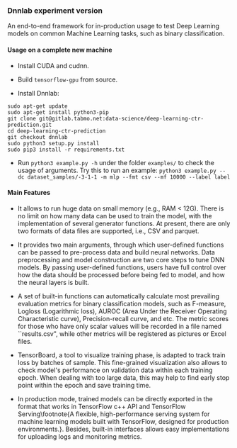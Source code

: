 ### Dnnlab experiment version 

An end-to-end framework for in-production usage to test Deep Learning models on common Machine Learning tasks, such as binary classification.


#### Usage on a complete new machine

- Install CUDA and cudnn.

- Build `tensorflow-gpu` from source.

- Install Dnnlab:

```shell
sudo apt-get update 
sudo apt-get install python3-pip
git clone git@gitlab.tabmo.net:data-science/deep-learning-ctr-prediction.git
cd deep-learning-ctr-prediction
git checkout dnnlab
sudo python3 setup.py install
sudo pip3 install -r requirements.txt
```

- Run `python3 example.py -h` under the folder `examples/` to check the usage of arguments. Try this to run an example: `python3 example.py --dc dataset_samples/-3-1-1 -m mlp --fmt csv --mf 10000 --label label`



#### Main Features
- It allows to run huge data on small memory (e.g., RAM < 12G). There is no limit on how many data can be used to train the model, with the implementation of several generator functions. At present, there are only two formats of data files are supported, i.e., CSV and parquet.

- It provides two main arguments, through which user-defined functions can be passed to pre-process data and build neural networks. Data preprocessing and model construction are two core steps to tune DNN models. By passing user-defined functions, users have full control over how the data should be processed before being fed to model, and how the neural layers is built.

- A set of built-in functions can automatically calculate most prevailing evaluation metrics for binary classification models, such as F-measure, Logloss (Logarithmic loss), AUROC (Area Under the Receiver Operating Characteristic curve), Precision-recall curve, and etc. The metric scores for those who have only scalar values will be recorded in a file named ``results.csv", while other metrics will be registered as pictures or Excel files.

- TensorBoard, a tool to visualize training phase, is adapted to track train loss by batches of sample. This fine-grained visualization also allows to check model's performance on validation data within each training epoch. When dealing with too large data, this may help to find early stop point within the epoch and save training time. 

- In production mode, trained models can be directly exported in the format that works in TensorFlow c++ API and TensorFlow Serving\footnote{A flexible, high-performance serving system for machine learning models built with TensorFlow, designed for production environments.}. Besides, built-in interfaces allows easy implementations for uploading logs and monitoring metrics.


